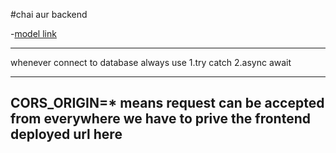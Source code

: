 #chai aur backend

-[model link](https://app.eraser.io/workspace/YtPqZ1VogxGy1jzIDkzj)

---
whenever connect to database always use 
  1.try catch
  2.async await

---

CORS_ORIGIN=* means request can be accepted from everywhere we have to prive the frontend deployed url here
---